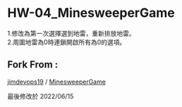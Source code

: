 # HW-04_MinesweeperGame

1.修改為第一次選擇選到地雷，重新排放地雷。<br>
2.周圍地雷為0時連鎖開啟所有為0的選項。


## Fork From :
[jimdevops19](https://github.com/jimdevops19) / [MinesweeperGame](https://github.com/jimdevops19/MinesweeperGame)


最後修改於 2022/06/15
